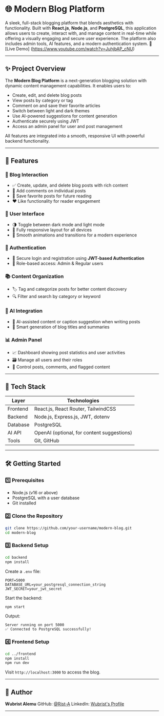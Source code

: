 # 🌐 Modern Blog Platform

A sleek, full-stack blogging platform that blends aesthetics with functionality. Built with **React.js**, **Node.js**, and **PostgreSQL**, this application allows users to create, interact with, and manage content in real-time while offering a visually engaging and secure user experience. The platform also includes admin tools, AI features, and a modern authentication system.
🔴 [Live Demo] (https://www.youtube.com/watch?v=JuhjbAP_cNU)

---

## ✨ Project Overview

The **Modern Blog Platform** is a next-generation blogging solution with dynamic content management capabilities. It enables users to:

* Create, edit, and delete blog posts
* View posts by category or tag
* Comment on and save their favorite articles
* Switch between light and dark themes
* Use AI-powered suggestions for content generation
* Authenticate securely using JWT
* Access an admin panel for user and post management

All features are integrated into a smooth, responsive UI with powerful backend functionality.

---

## 🚀 Features

### 📝 Blog Interaction

* ✅ Create, update, and delete blog posts with rich content
* 💬 Add comments on individual posts
* 📌 Save favorite posts for future reading
* ❤️ Like functionality for reader engagement

### 🎨 User Interface

* 🌗 Toggle between dark mode and light mode
* 📱 Fully responsive layout for all devices
* 🔄 Smooth animations and transitions for a modern experience

### 🔐 Authentication

* 🔑 Secure login and registration using **JWT-based Authentication**
* 👥 Role-based access: Admin & Regular users

### 📚 Content Organization

* 🏷️ Tag and categorize posts for better content discovery
* 🔍 Filter and search by category or keyword

### 🧠 AI Integration

* 🤖 AI-assisted content or caption suggestion when writing posts
* 🧾 Smart generation of blog titles and summaries

### 📊 Admin Panel

* 📈 Dashboard showing post statistics and user activities
* 🗃️ Manage all users and their roles
* 🧹 Control posts, comments, and flagged content

---

## 🧰 Tech Stack

| Layer    | Technologies                               |
| -------- | ------------------------------------------ |
| Frontend | React.js, React Router, TailwindCSS        |
| Backend  | Node.js, Express.js, JWT, dotenv           |
| Database | PostgreSQL                                 |
| AI API   | OpenAI (optional, for content suggestions) |
| Tools    | Git, GitHub                |

---

## 🛠️ Getting Started

### 1️⃣ Prerequisites

* Node.js (v16 or above)
* PostgreSQL with a user database
* Git installed

### 2️⃣ Clone the Repository

```bash
git clone https://github.com/your-username/modern-blog.git
cd modern-blog
```

### 3️⃣ Backend Setup

```bash
cd backend
npm install
```

Create a `.env` file:

```env
PORT=5000
DATABASE_URL=your_postgresql_connection_string
JWT_SECRET=your_jwt_secret
```

Start the backend:

```bash
npm start
```

Output:

```
Server running on port 5000
✅ Connected to PostgreSQL successfully!
```

### 4️⃣ Frontend Setup

```bash
cd ../frontend
npm install
npm run dev
```

Visit `http://localhost:3000` to access the blog.

---


## 👤 Author

**Wubrist Alemu**
GitHub: [@Rist-A](https://github.com/Rist-A)
LinkedIn: [Wubrist's Profile](https://www.linkedin.com/in/wubrist-alemu-bb307a361/)

---

